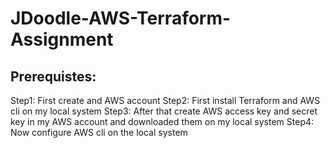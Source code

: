 # JDoodle-AWS-Terraform-Assignment

## Prerequistes:
  
  Step1: First create and AWS account
  Step2: First  install Terraform and AWS cli on my local system
  Step3: After that create AWS access key and secret key in my AWS account and downloaded them on my local system
  Step4: Now configure AWS cli on the local system

